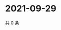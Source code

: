 # 2021-09-29

共 0 条

<!-- BEGIN -->
<!-- 最后更新时间 Wed Sep 29 2021 00:22:25 GMT+0800 (China Standard Time) -->

<!-- END -->
